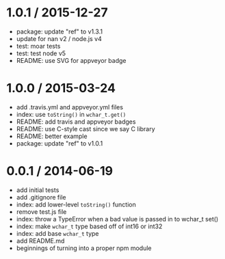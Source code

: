 
1.0.1 / 2015-12-27
==================

  * package: update "ref" to v1.3.1
  * update for nan v2 / node.js v4
  * test: moar tests
  * test: test node v5
  * README: use SVG for appveyor badge

1.0.0 / 2015-03-24
==================

  * add .travis.yml and appveyor.yml files
  * index: use `toString()` in `wchar_t.get()`
  * README: add travis and appveyor badges
  * README: use C-style cast since we say C library
  * README: better example
  * package: update "ref" to v1.0.1

0.0.1 / 2014-06-19
==================

  * add initial tests
  * add .gitignore file
  * index: add lower-level `toString()` function
  * remove test.js file
  * index: throw a TypeError when a bad value is passed in to wchar_t set()
  * index: make `wchar_t` type based off of int16 or int32
  * index: add base `wchar_t` type
  * add README.md
  * beginnings of turning into a proper npm module
